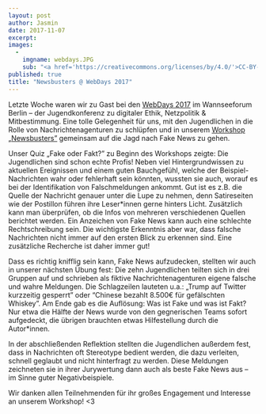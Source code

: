 ```yaml
---
layout: post
author: Jasmin
date: 2017-11-07
excerpt:
images:
  -
    imgname: webdays.JPG
    sub: "<a href='https://creativecommons.org/licenses/by/4.0/'>CC-BY-4.0</a>, OKF DE, Foto: Nadine Stammen"
published: true
title: "Newsbusters @ WebDays 2017"
---
```


Letzte Woche waren wir zu Gast bei den [WebDays 2017](http://webdays.net/) im Wannseeforum Berlin – der Jugendkonferenz zu digitaler Ethik, Netzpolitik & Mitbestimmung. Eine tolle Gelegenheit für uns, mit den Jugendlichen in die Rolle von Nachrichtenagenturen zu schlüpfen und in unserem [Workshop „Newsbusters”](https://demokratielabore.de/angebote) gemeinsam auf die Jagd nach Fake News zu gehen.

Unser Quiz „Fake oder Fakt?” zu Beginn des Workshops zeigte: Die Jugendlichen sind schon echte Profis! Neben viel Hintergrundwissen zu aktuellen Ereignissen und einem guten Bauchgefühl, welche der Beispiel-Nachrichten wahr oder fehlerhaft sein könnten, wussten sie auch, worauf es bei der Identifikation von Falschmeldungen ankommt. Gut ist es z.B. die Quelle der Nachricht genauer unter die Lupe zu nehmen, denn Satireseiten wie der Postillon führen ihre Leser*innen gerne hinters Licht. Zusätzlich kann man überprüfen, ob die Infos von mehreren verschiedenen Quellen berichtet werden. Ein Anzeichen von Fake News kann auch eine schlechte Rechtschreibung sein. Die wichtigste Erkenntnis aber war, dass falsche Nachrichten nicht immer auf den ersten Blick zu erkennen sind. Eine zusätzliche Recherche ist daher immer gut!

Dass es richtig knifflig sein kann, Fake News aufzudecken, stellten wir auch in unserer nächsten Übung fest: Die zehn Jugendlichen teilten sich in drei Gruppen auf und schrieben als fiktive Nachrichtenagenturen eigene falsche und wahre Meldungen. Die Schlagzeilen lauteten u.a.: „Trump auf Twitter kurzzeitig gesperrt” oder “Chinese bezahlt 8.500€ für gefälschten Whiskey”. Am Ende gab es die Auflösung: Was ist Fake und was ist Fakt? Nur etwa die Hälfte der News wurde von den gegnerischen Teams sofort aufgedeckt, die übrigen brauchten etwas Hilfestellung durch die Autor*innen.

In der abschließenden Reflektion stellten die Jugendlichen außerdem fest, dass in Nachrichten oft Stereotype bedient werden, die dazu verleiten, schnell geglaubt und nicht hinterfragt zu werden. Diese Meldungen zeichneten sie in ihrer Jurywertung dann auch als beste Fake News aus – im Sinne guter Negativbeispiele.

Wir danken allen Teilnehmenden für ihr großes Engagement und Interesse an unserem Workshop! <3
